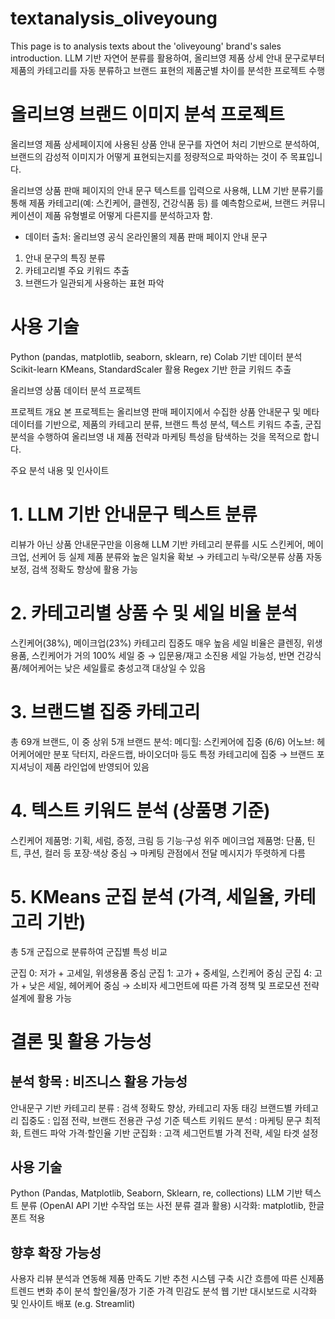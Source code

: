 # textanalysis_oliveyoung
This page is to analysis texts about the 'oliveyoung' brand's sales introduction.
LLM 기반 자연어 분류를 활용하여, 
올리브영 제품 상세 안내 문구로부터 제품의 카테고리를 자동 분류하고 브랜드 표현의 제품군별 차이를 분석한 프로젝트 수행

# 올리브영 브랜드 이미지 분석 프로젝트 
올리브영 제품 상세페이지에 사용된 상품 안내 문구를 자연어 처리 기반으로 분석하여,
브랜드의 감성적 이미지가 어떻게 표현되는지를 정량적으로 파악하는 것이 주 목표입니다.

올리브영 상품 판매 페이지의 안내 문구 텍스트를 입력으로 사용해,
LLM 기반 분류기를 통해 제품 카테고리(예: 스킨케어, 클렌징, 건강식품 등) 를 예측함으로써,
브랜드 커뮤니케이션이 제품 유형별로 어떻게 다른지를 분석하고자 함.

* 데이터 출처: 올리브영 공식 온라인몰의 제품 판매 페이지 안내 문구

1. 안내 문구의 특징 분류
2. 카테고리별 주요 키워드 추출
3. 브랜드가 일관되게 사용하는 표현 파악

# 사용 기술
Python (pandas, matplotlib, seaborn, sklearn, re)
Colab 기반 데이터 분석
Scikit-learn KMeans, StandardScaler 활용
Regex 기반 한글 키워드 추출

올리브영 상품 데이터 분석 프로젝트

프로젝트 개요
본 프로젝트는 올리브영 판매 페이지에서 수집한 상품 안내문구 및 메타데이터를 기반으로, 제품의 카테고리 분류, 브랜드 특성 분석, 텍스트 키워드 추출, 군집 분석을 수행하여 올리브영 내 제품 전략과 마케팅 특성을 탐색하는 것을 목적으로 합니다.

주요 분석 내용 및 인사이트

# 1. LLM 기반 안내문구 텍스트 분류
리뷰가 아닌 상품 안내문구만을 이용해 LLM 기반 카테고리 분류를 시도
스킨케어, 메이크업, 선케어 등 실제 제품 분류와 높은 일치율 확보
→ 카테고리 누락/오분류 상품 자동 보정, 검색 정확도 향상에 활용 가능

# 2. 카테고리별 상품 수 및 세일 비율 분석
스킨케어(38%), 메이크업(23%) 카테고리 집중도 매우 높음
세일 비율은 클렌징, 위생용품, 스킨케어가 거의 100% 세일 중
→ 입문용/재고 소진용 세일 가능성, 반면 건강식품/헤어케어는 낮은 세일률로 충성고객 대상일 수 있음

# 3. 브랜드별 집중 카테고리
총 69개 브랜드, 이 중 상위 5개 브랜드 분석:
메디힐: 스킨케어에 집중 (6/6)
어노브: 헤어케어에만 분포
닥터지, 라운드랩, 바이오더마 등도 특정 카테고리에 집중
→ 브랜드 포지셔닝이 제품 라인업에 반영되어 있음

# 4. 텍스트 키워드 분석 (상품명 기준)

스킨케어 제품명: 기획, 세럼, 증정, 크림 등 기능·구성 위주
메이크업 제품명: 단품, 틴트, 쿠션, 컬러 등 포장·색상 중심
→ 마케팅 관점에서 전달 메시지가 뚜렷하게 다름

# 5. KMeans 군집 분석 (가격, 세일율, 카테고리 기반)

총 5개 군집으로 분류하여 군집별 특성 비교

군집 0: 저가 + 고세일, 위생용품 중심
군집 1: 고가 + 중세일, 스킨케어 중심
군집 4: 고가 + 낮은 세일, 헤어케어 중심
→ 소비자 세그먼트에 따른 가격 정책 및 프로모션 전략 설계에 활용 가능

# 결론 및 활용 가능성
## 분석 항목 : 비즈니스 활용 가능성 
안내문구 기반 카테고리 분류 : 검색 정확도 향상, 카테고리 자동 태깅 
브랜드별 카테고리 집중도 : 입점 전략, 브랜드 전용관 구성 기준 
텍스트 키워드 분석 : 마케팅 문구 최적화, 트렌드 파악 
가격·할인율 기반 군집화 : 고객 세그먼트별 가격 전략, 세일 타겟 설정

## 사용 기술
Python (Pandas, Matplotlib, Seaborn, Sklearn, re, collections)
LLM 기반 텍스트 분류 (OpenAI API 기반 수작업 또는 사전 분류 결과 활용)
시각화: matplotlib, 한글 폰트 적용

## 향후 확장 가능성
사용자 리뷰 분석과 연동해 제품 만족도 기반 추천 시스템 구축
시간 흐름에 따른 신제품 트렌드 변화 추이 분석
할인율/정가 기준 가격 민감도 분석
웹 기반 대시보드로 시각화 및 인사이트 배포 (e.g. Streamlit)
